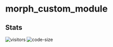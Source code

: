 # morph_custom_module

## Stats
![visitors](https://visitor-badge.glitch.me/badge?page_id=jayeshathila.morph_custom_module)	![code-size](https://img.shields.io/github/languages/code-size/jayeshathila/morph_custom_module)